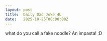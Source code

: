 ```yaml
---
layout: post
title:  Daily Dad Joke 4U
date:   2025-10-25T00:00:00Z
---
```

what do you call a fake noodle? An impasta! :D
